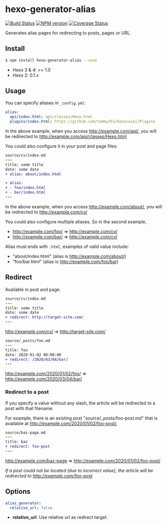 # hexo-generator-alias

[![Build Status](https://travis-ci.org/hexojs/hexo-generator-alias.svg?branch=master)](https://travis-ci.org/hexojs/hexo-generator-alias)
[![NPM version](https://badge.fury.io/js/hexo-generator-alias.svg)](https://www.npmjs.com/package/hexo-generator-alias)
[![Coverage Status](https://img.shields.io/coveralls/hexojs/hexo-generator-alias.svg)](https://coveralls.io/r/hexojs/hexo-generator-alias?branch=master)

Generates alias pages for redirecting to posts, pages or URL.

## Install

``` bash
$ npm install hexo-generator-alias --save
```

- Hexo 3 & 4: >= 1.0
- Hexo 2: 0.1.x

## Usage

You can specify aliases in `_config.yml`:

``` yaml
alias:
  api/index.html: api/classes/Hexo.html
  plugins/index.html: https://github.com/tommy351/hexo/wiki/Plugins
```

In the above example, when you access http://example.com/api/, you will be redirected to http://example.com/api/classes/Hexo.html

You could also configure it in your post and page files:

``` diff
source/cv/index.md
---
title: some title
date: some date
+ alias: about/index.html

+ alias:
+ - foo/index.html
+ - bar/index.html
---
```

In the above example, when you access http://example.com/about/, you will be redirected to http://example.com/cv/

You could also configure multiple aliases. So in the second example,

- http://example.com/foo/ ⇒ http://example.com/cv/
- http://example.com/bar/ ⇒ http://example.com/cv/

Alias must ends with `.html`, examples of valid value include:

- "about/index.html" (alias is http://example.com/about/)
- "foo/bar.html" (alias is http://example.com/foo/bar)

## Redirect

Available in post and page.

``` diff
source/cv/index.md
---
title: some title
date: some date
+ redirect: http://target-site.com/
---
```

http://example.com/cv/ ⇒ http://target-site.com/

``` diff
source/_posts/foo.md
---
title: foo
date: 2020-01-02 00:00:00
+ redirect: /2020/03/04/bar/
---
```

http://example.com/2020/01/02/foo/ ⇒ http://example.com/2020/03/04/bar/

### Redirect to a post

If you specify a value without any slash, the article will be redirected to a post with that filename.

For example, there is an existing post "source/_posts/foo-post.md" that is available at http://example.com/2020/01/02/foo-post/,

``` diff
source/baz-page.md
---
title: baz
+ redirect: foo-post
---
```

http://example.com/baz-page ⇒ http://example.com/2020/01/02/foo-post/

_If a post could not be located (due to incorrect value), the article will be redirected to http://example.com/foo-post_

## Options

```yaml
alias_generator:
  relative_url: false
```

- **relative_url**: Use relative url as redirect target.
